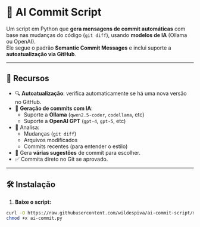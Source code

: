 # 🤖 AI Commit Script

Um script em Python que **gera mensagens de commit automáticas** com base nas mudanças do código (`git diff`), usando **modelos de IA** (Ollama ou OpenAI).  
Ele segue o padrão **Semantic Commit Messages** e inclui suporte a **autoatualização via GitHub**.

---

## 🚀 Recursos

- 🔍 **Autoatualização**: verifica automaticamente se há uma nova versão no GitHub.
- 🤖 **Geração de commits com IA**:
  - Suporte a **Ollama** (`qwen2.5-coder`, `codellama`, etc)
  - Suporte a **OpenAI GPT** (`gpt-4`, `gpt-5`, etc)
- 🧠 Analisa:
  - Mudanças (`git diff`)
  - Arquivos modificados
  - Commits recentes (para entender o estilo)
- 💬 Gera **várias sugestões** de commit para escolher.
- ✅ Commita direto no Git se aprovado.

---

## 🛠️ Instalação

1. **Baixe o script:**

```bash
curl -O https://raw.githubusercontent.com/wildespiva/ai-commit-script/main/ai-commit.py
chmod +x ai-commit.py
